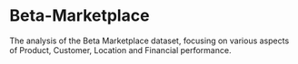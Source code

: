 # Beta-Marketplace
 The analysis of the Beta Marketplace dataset, focusing on various aspects of Product, Customer, Location and Financial performance.
